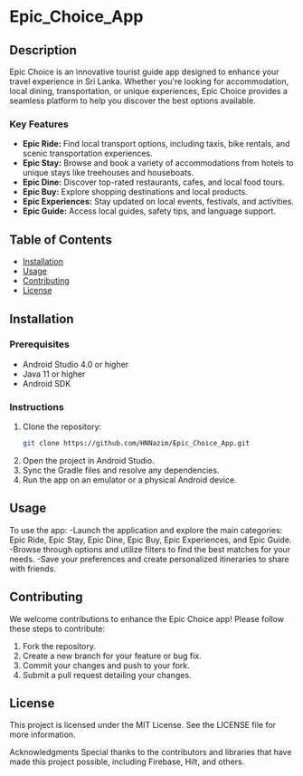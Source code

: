 # Epic_Choice_App

## Description
Epic Choice is an innovative tourist guide app designed to enhance your travel experience in Sri Lanka. Whether you're looking for accommodation, local dining, transportation, or unique experiences, Epic Choice provides a seamless platform to help you discover the best options available. 

### Key Features
- **Epic Ride:** Find local transport options, including taxis, bike rentals, and scenic transportation experiences.
- **Epic Stay:** Browse and book a variety of accommodations from hotels to unique stays like treehouses and houseboats.
- **Epic Dine:** Discover top-rated restaurants, cafes, and local food tours.
- **Epic Buy:** Explore shopping destinations and local products.
- **Epic Experiences:** Stay updated on local events, festivals, and activities.
- **Epic Guide:** Access local guides, safety tips, and language support.

## Table of Contents
- [Installation](#installation)
- [Usage](#usage)
- [Contributing](#contributing)
- [License](#license)

## Installation
### Prerequisites
- Android Studio 4.0 or higher
- Java 11 or higher
- Android SDK

### Instructions
1. Clone the repository:
   ```bash
   git clone https://github.com/HNNazim/Epic_Choice_App.git
2. Open the project in Android Studio.
3. Sync the Gradle files and resolve any dependencies.
4. Run the app on an emulator or a physical Android device.
   
## Usage
To use the app:
-Launch the application and explore the main categories: Epic Ride, Epic Stay, Epic Dine, Epic Buy, Epic Experiences, and Epic Guide.
-Browse through options and utilize filters to find the best matches for your needs.
-Save your preferences and create personalized itineraries to share with friends.

## Contributing
We welcome contributions to enhance the Epic Choice app! Please follow these steps to contribute:
1. Fork the repository.
2. Create a new branch for your feature or bug fix.
3. Commit your changes and push to your fork.
4. Submit a pull request detailing your changes.

## License
This project is licensed under the MIT License. See the LICENSE file for more information.

Acknowledgments
Special thanks to the contributors and libraries that have made this project possible, including Firebase, Hilt, and others.
